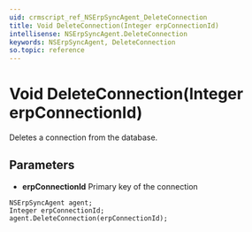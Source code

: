 ```yaml
---
uid: crmscript_ref_NSErpSyncAgent_DeleteConnection
title: Void DeleteConnection(Integer erpConnectionId)
intellisense: NSErpSyncAgent.DeleteConnection
keywords: NSErpSyncAgent, DeleteConnection
so.topic: reference
---
```


# Void DeleteConnection(Integer erpConnectionId)

Deletes a connection from the database.

## Parameters

* **erpConnectionId** Primary key of the connection

```crmscript
NSErpSyncAgent agent;
Integer erpConnectionId;
agent.DeleteConnection(erpConnectionId);
```

